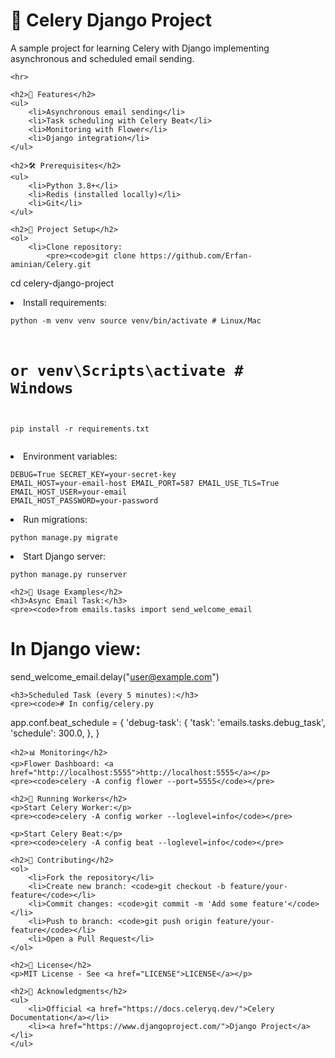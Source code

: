 <!DOCTYPE html>
<html lang="en">
<head>
    <meta charset="UTF-8">
    <meta name="viewport" content="width=device-width, initial-scale=1.0">
</head>
<body>
    <h1>🚀 Celery Django Project</h1>
    <p>A sample project for learning Celery with Django implementing asynchronous and scheduled email sending.</p>

    <hr>

    <h2>📌 Features</h2>
    <ul>
        <li>Asynchronous email sending</li>
        <li>Task scheduling with Celery Beat</li>
        <li>Monitoring with Flower</li>
        <li>Django integration</li>
    </ul>

    <h2>🛠️ Prerequisites</h2>
    <ul>
        <li>Python 3.8+</li>
        <li>Redis (installed locally)</li>
        <li>Git</li>
    </ul>

    <h2>🚀 Project Setup</h2>
    <ol>
        <li>Clone repository:
            <pre><code>git clone https://github.com/Erfan-aminian/Celery.git
cd celery-django-project</code></pre>
        </li>
        <li>Install requirements:
            <pre><code>python -m venv venv
source venv/bin/activate  # Linux/Mac
# or venv\Scripts\activate  # Windows
pip install -r requirements.txt</code></pre>
        </li>
        <li>Environment variables:
            <pre><code>DEBUG=True
SECRET_KEY=your-secret-key
EMAIL_HOST=your-email-host
EMAIL_PORT=587
EMAIL_USE_TLS=True
EMAIL_HOST_USER=your-email
EMAIL_HOST_PASSWORD=your-password</code></pre>
        </li>
        <li>Run migrations:
            <pre><code>python manage.py migrate</code></pre>
        </li>
        <li>Start Django server:
            <pre><code>python manage.py runserver</code></pre>
        </li>
    </ol>

    <h2>📄 Usage Examples</h2>
    <h3>Async Email Task:</h3>
    <pre><code>from emails.tasks import send_welcome_email

# In Django view:
send_welcome_email.delay("user@example.com")</code></pre>

    <h3>Scheduled Task (every 5 minutes):</h3>
    <pre><code># In config/celery.py
app.conf.beat_schedule = {
    'debug-task': {
        'task': 'emails.tasks.debug_task',
        'schedule': 300.0,
    },
}</code></pre>

    <h2>📊 Monitoring</h2>
    <p>Flower Dashboard: <a href="http://localhost:5555">http://localhost:5555</a></p>
    <pre><code>celery -A config flower --port=5555</code></pre>

    <h2>🚦 Running Workers</h2>
    <p>Start Celery Worker:</p>
    <pre><code>celery -A config worker --loglevel=info</code></pre>
    
    <p>Start Celery Beat:</p>
    <pre><code>celery -A config beat --loglevel=info</code></pre>

    <h2>🤝 Contributing</h2>
    <ol>
        <li>Fork the repository</li>
        <li>Create new branch: <code>git checkout -b feature/your-feature</code></li>
        <li>Commit changes: <code>git commit -m 'Add some feature'</code></li>
        <li>Push to branch: <code>git push origin feature/your-feature</code></li>
        <li>Open a Pull Request</li>
    </ol>

    <h2>📜 License</h2>
    <p>MIT License - See <a href="LICENSE">LICENSE</a></p>

    <h2>👏 Acknowledgments</h2>
    <ul>
        <li>Official <a href="https://docs.celeryq.dev/">Celery Documentation</a></li>
        <li><a href="https://www.djangoproject.com/">Django Project</a></li>
    </ul>
</body>
</html>
